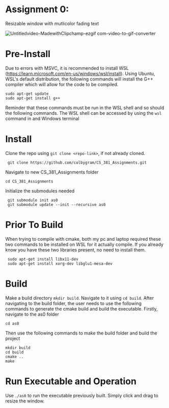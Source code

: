 # Assignment 0: 
Resizable window with mutlicolor fading text

![Untitledvideo-MadewithClipchamp-ezgif com-video-to-gif-converter](https://github.com/colbygram/as0/assets/123613082/929f4fe0-4fc8-4e12-b813-33f628085b0e)

# Pre-Install
Due to errors with MSVC, it is recommended to install WSL (https://learn.microsoft.com/en-us/windows/wsl/install). Using Ubuntu, WSL's default distribution, the following commands will install the G++ compiler which will allow for the code to be compiled.
```
sudo apt-get update
sudo apt-get install g++
```
Reminder that these commands must be run in the WSL shell and so should the following commands. The WSL shell can be accessed by using the ```wsl``` command in and Windows terminal

# Install
Clone the repo using ```git clone <repo-link>```, if not already cloned.
```
 git clone https://github.com/colbygram/CS_381_Assignments.git
```

Navigate to new CS_381_Assignments folder
```
cd CS_381_Assignments
```

Initialize the submodules needed
```
 git submodule init as0
 git submodule update --init --recursive as0
```
# Prior To Build
When trying to compile with cmake, both my pc and laptop required these two commands to be installed on WSL for it actually compile. If you already know you have these two libraries present, no need to install them.
```
 sudo apt-get install libx11-dev
 sudo apt-get install xorg-dev libglu1-mesa-dev
```

# Build
Make a build directory ```mkdir build```. Navigate to it using ```cd build```. After navigating to the build folder, the user needs to use the following commands to generate the cmake build and build the executable.
Firstly, navigate to the as0 folder
```
cd as0
```
Then use the following commands to make the build folder and build the project
```
mkdir build
cd build
cmake ..
make
```

# Run Executable and Operation
Use ```./as0``` to run the executable previously built. Simply click and drag to resize the window.